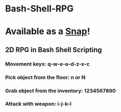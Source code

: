 # Bash-Shell-RPG
<h1>Available as a <a href="https://snapcraft.io/bash-shell-rpg" >Snap</a>!</h1>
<h2>2D RPG in Bash Shell Scripting</h2>
<h3>Movement keys: q-w-e-a-d-z-x-c </h3>
<h3>Pick object from the floor: n or N </h3>
<h3>Grab object from the inventory: 1234567890 </h3>
<h3>Attack with weapon: i-j-k-l </h3>
